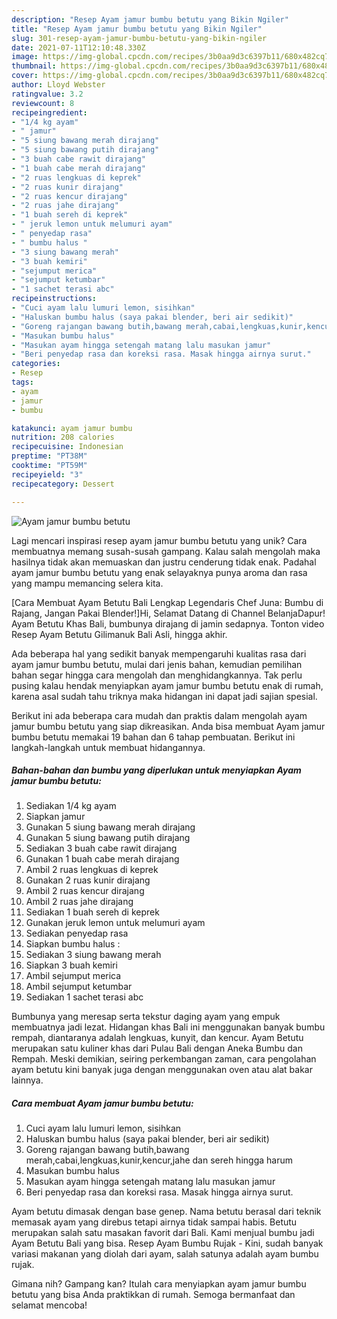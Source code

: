 ```yaml
---
description: "Resep Ayam jamur bumbu betutu yang Bikin Ngiler"
title: "Resep Ayam jamur bumbu betutu yang Bikin Ngiler"
slug: 301-resep-ayam-jamur-bumbu-betutu-yang-bikin-ngiler
date: 2021-07-11T12:10:48.330Z
image: https://img-global.cpcdn.com/recipes/3b0aa9d3c6397b11/680x482cq70/ayam-jamur-bumbu-betutu-foto-resep-utama.jpg
thumbnail: https://img-global.cpcdn.com/recipes/3b0aa9d3c6397b11/680x482cq70/ayam-jamur-bumbu-betutu-foto-resep-utama.jpg
cover: https://img-global.cpcdn.com/recipes/3b0aa9d3c6397b11/680x482cq70/ayam-jamur-bumbu-betutu-foto-resep-utama.jpg
author: Lloyd Webster
ratingvalue: 3.2
reviewcount: 8
recipeingredient:
- "1/4 kg ayam"
- " jamur"
- "5 siung bawang merah dirajang"
- "5 siung bawang putih dirajang"
- "3 buah cabe rawit dirajang"
- "1 buah cabe merah dirajang"
- "2 ruas lengkuas di keprek"
- "2 ruas kunir dirajang"
- "2 ruas kencur dirajang"
- "2 ruas jahe dirajang"
- "1 buah sereh di keprek"
- " jeruk lemon untuk melumuri ayam"
- " penyedap rasa"
- " bumbu halus "
- "3 siung bawang merah"
- "3 buah kemiri"
- "sejumput merica"
- "sejumput ketumbar"
- "1 sachet terasi abc"
recipeinstructions:
- "Cuci ayam lalu lumuri lemon, sisihkan"
- "Haluskan bumbu halus (saya pakai blender, beri air sedikit)"
- "Goreng rajangan bawang butih,bawang merah,cabai,lengkuas,kunir,kencur,jahe dan sereh hingga harum"
- "Masukan bumbu halus"
- "Masukan ayam hingga setengah matang lalu masukan jamur"
- "Beri penyedap rasa dan koreksi rasa. Masak hingga airnya surut."
categories:
- Resep
tags:
- ayam
- jamur
- bumbu

katakunci: ayam jamur bumbu 
nutrition: 208 calories
recipecuisine: Indonesian
preptime: "PT38M"
cooktime: "PT59M"
recipeyield: "3"
recipecategory: Dessert

---
```



![Ayam jamur bumbu betutu](https://img-global.cpcdn.com/recipes/3b0aa9d3c6397b11/680x482cq70/ayam-jamur-bumbu-betutu-foto-resep-utama.jpg)

Lagi mencari inspirasi resep ayam jamur bumbu betutu yang unik? Cara membuatnya memang susah-susah gampang. Kalau salah mengolah maka hasilnya tidak akan memuaskan dan justru cenderung tidak enak. Padahal ayam jamur bumbu betutu yang enak selayaknya punya aroma dan rasa yang mampu memancing selera kita.

[Cara Membuat Ayam Betutu Bali Lengkap Legendaris Chef Juna: Bumbu di Rajang, Jangan Pakai Blender!]Hi, Selamat Datang di Channel BelanjaDapur! Ayam Betutu Khas Bali, bumbunya dirajang di jamin sedapnya. Tonton video Resep Ayam Betutu Gilimanuk Bali Asli, hingga akhir.

Ada beberapa hal yang sedikit banyak mempengaruhi kualitas rasa dari ayam jamur bumbu betutu, mulai dari jenis bahan, kemudian pemilihan bahan segar hingga cara mengolah dan menghidangkannya. Tak perlu pusing kalau hendak menyiapkan ayam jamur bumbu betutu enak di rumah, karena asal sudah tahu triknya maka hidangan ini dapat jadi sajian spesial.


Berikut ini ada beberapa cara mudah dan praktis dalam mengolah ayam jamur bumbu betutu yang siap dikreasikan. Anda bisa membuat Ayam jamur bumbu betutu memakai 19 bahan dan 6 tahap pembuatan. Berikut ini langkah-langkah untuk membuat hidangannya.

<!--inarticleads1-->

##### Bahan-bahan dan bumbu yang diperlukan untuk menyiapkan Ayam jamur bumbu betutu:

1. Sediakan 1/4 kg ayam
1. Siapkan  jamur
1. Gunakan 5 siung bawang merah dirajang
1. Gunakan 5 siung bawang putih dirajang
1. Sediakan 3 buah cabe rawit dirajang
1. Gunakan 1 buah cabe merah dirajang
1. Ambil 2 ruas lengkuas di keprek
1. Gunakan 2 ruas kunir dirajang
1. Ambil 2 ruas kencur dirajang
1. Ambil 2 ruas jahe dirajang
1. Sediakan 1 buah sereh di keprek
1. Gunakan  jeruk lemon untuk melumuri ayam
1. Sediakan  penyedap rasa
1. Siapkan  bumbu halus :
1. Sediakan 3 siung bawang merah
1. Siapkan 3 buah kemiri
1. Ambil sejumput merica
1. Ambil sejumput ketumbar
1. Sediakan 1 sachet terasi abc


Bumbunya yang meresap serta tekstur daging ayam yang empuk membuatnya jadi lezat. Hidangan khas Bali ini menggunakan banyak bumbu rempah, diantaranya adalah lengkuas, kunyit, dan kencur. Ayam Betutu merupakan satu kuliner khas dari Pulau Bali dengan Aneka Bumbu dan Rempah. Meski demikian, seiring perkembangan zaman, cara pengolahan ayam betutu kini banyak juga dengan menggunakan oven atau alat bakar lainnya. 

<!--inarticleads2-->

##### Cara membuat Ayam jamur bumbu betutu:

1. Cuci ayam lalu lumuri lemon, sisihkan
1. Haluskan bumbu halus (saya pakai blender, beri air sedikit)
1. Goreng rajangan bawang butih,bawang merah,cabai,lengkuas,kunir,kencur,jahe dan sereh hingga harum
1. Masukan bumbu halus
1. Masukan ayam hingga setengah matang lalu masukan jamur
1. Beri penyedap rasa dan koreksi rasa. Masak hingga airnya surut.


Ayam betutu dimasak dengan base genep. Nama betutu berasal dari teknik memasak ayam yang direbus tetapi airnya tidak sampai habis. Betutu merupakan salah satu masakan favorit dari Bali. Kami menjual bumbu jadi Ayam Betutu Bali yang bisa. Resep Ayam Bumbu Rujak - Kini, sudah banyak variasi makanan yang diolah dari ayam, salah satunya adalah ayam bumbu rujak. 

Gimana nih? Gampang kan? Itulah cara menyiapkan ayam jamur bumbu betutu yang bisa Anda praktikkan di rumah. Semoga bermanfaat dan selamat mencoba!
